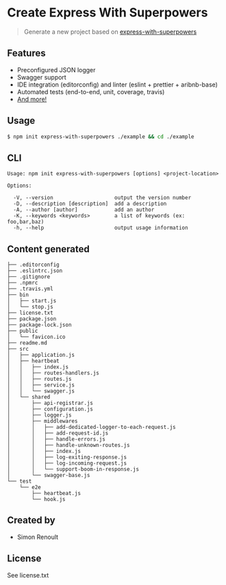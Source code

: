 Create Express With Superpowers
===

> Generate a new project based on [express-with-superpowers](https://github.com/simonrenoult/express-with-superpowers)

Features
---
 * Preconfigured JSON logger
 * Swagger support
 * IDE integration (editorconfig) and linter (eslint + prettier + aribnb-base)
 * Automated tests (end-to-end, unit, coverage, travis)
 * [And more!](https://github.com/simonrenoult/express-with-superpowers#features)



Usage
---
```bash
$ npm init express-with-superpowers ./example && cd ./example
```


CLI
---
```
Usage: npm init express-with-superpowers [options] <project-location>

Options:

  -V, --version                    output the version number
  -D, --description [description]  add a description
  -A, --author [author]            add an author
  -K, --keywords <keywords>        a list of keywords (ex: foo,bar,baz)
  -h, --help                       output usage information
```

Content generated
---
```
├── .editorconfig
├── .eslintrc.json
├── .gitignore
├── .npmrc
├── .travis.yml
├── bin
│   ├── start.js
│   └── stop.js
├── license.txt
├── package.json
├── package-lock.json
├── public
│   └── favicon.ico
├── readme.md
├── src
│   ├── application.js
│   ├── heartbeat
│   │   ├── index.js
│   │   ├── routes-handlers.js
│   │   ├── routes.js
│   │   ├── service.js
│   │   └── swagger.js
│   └── shared
│       ├── api-registrar.js
│       ├── configuration.js
│       ├── logger.js
│       ├── middlewares
│       │   ├── add-dedicated-logger-to-each-request.js
│       │   ├── add-request-id.js
│       │   ├── handle-errors.js
│       │   ├── handle-unknown-routes.js
│       │   ├── index.js
│       │   ├── log-exiting-response.js
│       │   ├── log-incoming-request.js
│       │   └── support-boom-in-response.js
│       └── swagger-base.js
└── test
    └── e2e
        ├── heartbeat.js
        └── hook.js

```


Created by
---

- Simon Renoult


License
---

See license.txt
